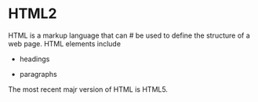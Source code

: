 # HTML2


HTML is a markup language that can # be used to define the structure of a web page. HTML elements include


* headings

* paragraphs




The most recent majr version of HTML is HTML5.